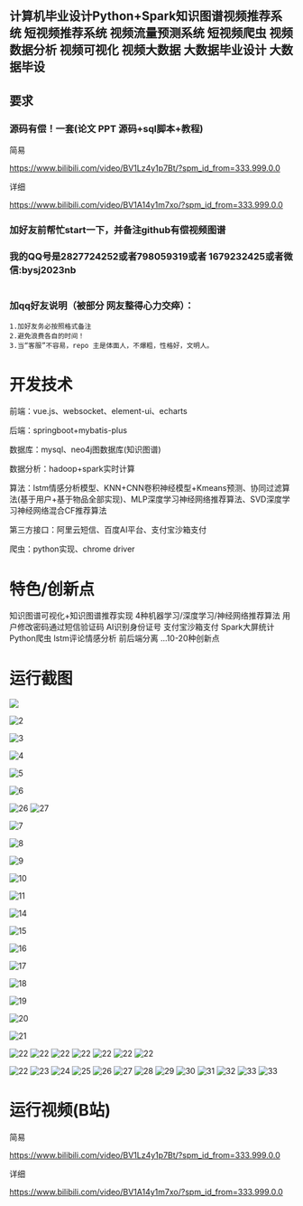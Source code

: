 ## 计算机毕业设计Python+Spark知识图谱视频推荐系统 短视频推荐系统 视频流量预测系统 短视频爬虫 视频数据分析 视频可视化 视频大数据 大数据毕业设计 大数据毕设

## 要求
### 源码有偿！一套(论文 PPT 源码+sql脚本+教程)

简易

https://www.bilibili.com/video/BV1Lz4y1p7Bt/?spm_id_from=333.999.0.0

详细

https://www.bilibili.com/video/BV1A14y1m7xo/?spm_id_from=333.999.0.0

### 
### 加好友前帮忙start一下，并备注github有偿视频图谱
### 我的QQ号是2827724252或者798059319或者 1679232425或者微信:bysj2023nb

# 

### 加qq好友说明（被部分 网友整得心力交瘁）：
    1.加好友务必按照格式备注
    2.避免浪费各自的时间！
    3.当“客服”不容易，repo 主是体面人，不爆粗，性格好，文明人。





# 开发技术
前端：vue.js、websocket、element-ui、echarts

后端：springboot+mybatis-plus

数据库：mysql、neo4j图数据库(知识图谱)

数据分析：hadoop+spark实时计算

算法：lstm情感分析模型、KNN+CNN卷积神经模型+Kmeans预测、协同过滤算法(基于用户+基于物品全部实现)、MLP深度学习神经网络推荐算法、SVD深度学习神经网络混合CF推荐算法

第三方接口：阿里云短信、百度AI平台、支付宝沙箱支付

爬虫：python实现、chrome driver

# 特色/创新点
知识图谱可视化+知识图谱推荐实现
4种机器学习/深度学习/神经网络推荐算法
用户修改密码通过短信验证码
AI识别身份证号
支付宝沙箱支付
Spark大屏统计
Python爬虫
lstm评论情感分析
前后端分离
...10-20种创新点

# 


# 运行截图





![](1.png)

![2](2.png)

![3](3.png)

![4](4.png)

![5](5.png)

![6](6.png)

![26](26.png)
![27](27.png)

![7](7.png)

![8](8.png)

![9](9.png)

![10](10.png)

![11](11.png)



![14](14.png)

![15](15.png)

![16](16.png)

![17](17.png)

![18](18.png)

![19](19.png)

![20](20.png)

![21](21.png)

![22](22.png)
![22](23.png)
![22](24.png)
![22](25.png)
![22](26.png)
![22](27.png)
![22](28.png)

![22](22.png)
![23](23.png)
![24](24.png)
![25](24.png)
![26](26.png)
![27](27.png)
![28](30.png)
![29](28.png)
![30](29.png)
![31](30.png)
![32](31.png)
![33](32.png)
![33](33.png)
























# 运行视频(B站)

简易

https://www.bilibili.com/video/BV1Lz4y1p7Bt/?spm_id_from=333.999.0.0

详细

https://www.bilibili.com/video/BV1A14y1m7xo/?spm_id_from=333.999.0.0


